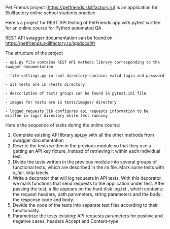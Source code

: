 Pet Friends project (https://petfriends.skillfactory.ru) is an application for Skillfactory online school students practice

Here's a project for REST API testing of PetFriends app with pytest written for an online course for Python automated QA

REST API swagger documentation can be found on https://petfriends.skillfactory.ru/apidocs/#/

The structure of the project

    - api.py file contains REST API methods library corresponding to the swagger documentation 

    - file settings.py in root directory contains valid login and password

    - all tests are in /tests directory

    - desccription of tests groups can be found in pytest.ini file

    - images for tests are in tests/images/ directory

    - logged_requests_lib configures api requests information to be written in logs/ directory while test running
    

Here's the sequence of tasks during the online course:

1. Complete existing API library api.py with all the other methods from swagger documentation
2. Rewrite the tests written in the previous module so that they use a getting an API key fixture, 
instead of retrieving it within each individual test.
2. Divide the tests written in the previous module into several groups of functional tests, which are described in 
the ini file. Mark some tests with x_fail, skip labels.
3. Write a decorator that will log requests in API tests. With this decorator, we mark functions that send requests 
to the application under test. After passing the test, a file appears on the hard disk log.txt , which contains: 
the request headers, path parameters, string parameters and the body; the response code and body.
4. Devide the code of the tests into separate  test files according to their functionality.
5. Parametrize the tests existing: API requests parameters for positive and negative cases, headers Accept and Content-type
